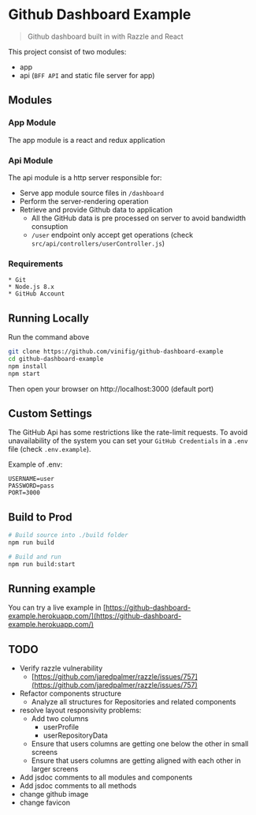 # Github Dashboard Example

> Github dashboard built in with Razzle and React

This project consist of two modules:
 * app
 * api (`BFF API` and static file server for app)

## Modules

### App Module
The app module is a react and redux application

### Api Module
The api module is a http server responsible for:
    
* Serve app module source files in `/dashboard`
* Perform the server-rendering operation
* Retrieve and provide Github data to application
    * All the GitHub data is pre processed on server to avoid bandwidth consuption
    * `/user` endpoint only accept get operations (check `src/api/controllers/userController.js`)

### Requirements

```
* Git
* Node.js 8.x
* GitHub Account
```

## Running Locally

Run the command above
```sh
git clone https://github.com/vinifig/github-dashboard-example
cd github-dashboard-example
npm install
npm start
```

Then open your browser on http://localhost:3000 (default port)

## Custom Settings

The GitHub Api has some restrictions like the rate-limit requests. 
To avoid unavailability of the system you can set your `GitHub Credentials` in a `.env` file (check `.env.example`).

Example of .env: 

```
USERNAME=user
PASSWORD=pass
PORT=3000
```

## Build to Prod

```sh
# Build source into ./build folder
npm run build
```

```sh
# Build and run
npm run build:start
```

## Running example

You can try a live example in [https://github-dashboard-example.herokuapp.com/](https://github-dashboard-example.herokuapp.com/)

## TODO

* Verify razzle vulnerability
    * [https://github.com/jaredpalmer/razzle/issues/757](https://github.com/jaredpalmer/razzle/issues/757)
* Refactor components structure
    * Analyze all structures for Repositories and related components
* resolve layout responsivity problems:
    * Add two columns
        * userProfile
        * userRepositoryData
    * Ensure that users columns are getting one below the other in small screens
    * Ensure that users columns are getting aligned with each other in larger screens
* Add jsdoc comments to all modules and components
* Add jsdoc comments to all methods
* change github image
* change favicon


